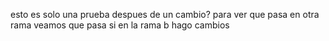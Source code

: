 esto es solo una prueba 
despues de un cambio?
para ver que pasa en otra rama 
veamos que pasa si en la rama b hago cambios 
